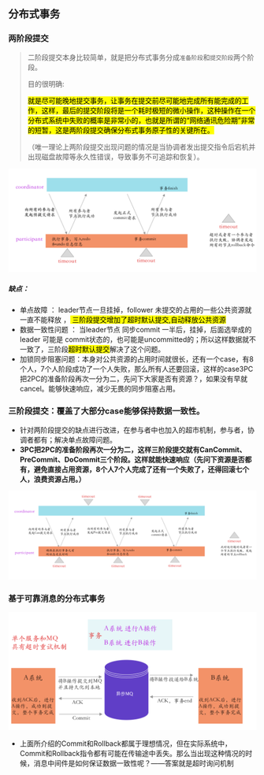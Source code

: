 ## 分布式事务



### 两阶段提交

>二阶段提交本身比较简单，就是把分布式事务分成`准备阶段`和`提交阶段`两个阶段。
>
>目的很明确:
>
><mark> 就是尽可能晚地提交事务，让事务在提交前尽可能地完成所有能完成的工作，这样，最后的提交阶段将是一个耗时极短的微小操作，这种操作在一个分布式系统中失败的概率是非常小的，也就是所谓的“网络通讯危险期”非常的短暂，这是两阶段提交确保分布式事务原子性的关键所在。</mark>
>
>（唯一理论上两阶段提交出现问题的情况是当协调者发出提交指令后宕机并出现磁盘故障等永久性错误，导致事务不可追踪和恢复）。

![](images/2PC.png)



##### 缺点：

* 单点故障 ： leader节点一旦挂掉，follower 未提交的占用的一些公共资源就一直不能释放 ，<mark> 三阶段提交增加了超时默认提交,自动释放公共资源 </mark>
* 数据一致性问题 ： 当leader节点 同步commit 一半后，挂掉，后面选举成的leader 可能是 commit状态的，也可能是uncommitted的；所以这样数据就不一致了，三阶段<mark>超时默认提交</mark>解决了这个问题。
* 加锁同步阻塞问题：本身对公共资源的占用时间就很长，还有一个case，有8个人，7个人阶段成功了一个人失败，那么所有人还要回滚，这样的case3PC把2PC的准备阶段再次一分为二，先问下大家是否有资源？，如果没有早就cancel。能够快速响应，减少无畏的同步阻塞占用。



### 三阶段提交：覆盖了大部分case能够保持数据一致性。

* 针对两阶段提交的缺点进行改进，在参与者中也加入的超市机制，参与者，协调者都有；解决单点故障问题。
* **3PC把2PC的准备阶段再次一分为二，这样三阶段提交就有CanCommit、PreCommit、DoCommit三个阶段。这样就能快速响应（先问下资源是否都有，避免直接占用资源，8个人7个人完成了还有一个失败了，还得回滚七个人，浪费资源占用。）**

![](images/3PC.png)







### 基于可靠消息的分布式事务

![](images/异步消息.png)



* 上面所介绍的Commit和Rollback都属于理想情况，但在实际系统中，Commit和Rollback指令都有可能在传输途中丢失。那么当出现这种情况的时候，消息中间件是如何保证数据一致性呢？——答案就是超时询问机制

  